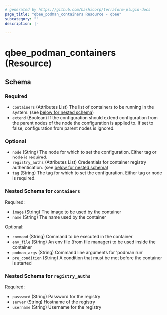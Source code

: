 ```yaml
---
# generated by https://github.com/hashicorp/terraform-plugin-docs
page_title: "qbee_podman_containers Resource - qbee"
subcategory: ""
description: |-
  
---
```


# qbee_podman_containers (Resource)





<!-- schema generated by tfplugindocs -->
## Schema

### Required

- `containers` (Attributes List) The list of containers to be running in the system. (see [below for nested schema](#nestedatt--containers))
- `extend` (Boolean) If the configuration should extend configuration from the parent nodes of the node the configuration is applied to. If set to false, configuration from parent nodes is ignored.

### Optional

- `node` (String) The node for which to set the configuration. Either tag or node is required.
- `registry_auths` (Attributes List) Credentials for container registry authentication. (see [below for nested schema](#nestedatt--registry_auths))
- `tag` (String) The tag for which to set the configuration. Either tag or node is required.

<a id="nestedatt--containers"></a>
### Nested Schema for `containers`

Required:

- `image` (String) The image to be used by the container
- `name` (String) The name used by the container

Optional:

- `command` (String) Command to be executed in the container
- `env_file` (String) An env file (from file manager) to be used inside the container
- `podman_args` (String) Command line arguments for 'podman run'
- `pre_condition` (String) A condition that must be met before the container is started


<a id="nestedatt--registry_auths"></a>
### Nested Schema for `registry_auths`

Required:

- `password` (String) Password for the registry
- `server` (String) Hostname of the registry
- `username` (String) Username for the registry
